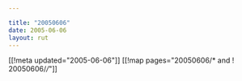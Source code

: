 ```yaml
---

title: "20050606"
date: 2005-06-06
layout: rut
---
```


[[!meta updated="2005-06-06"]]
[[!map pages="20050606/* and ! 20050606/*/*"]]
